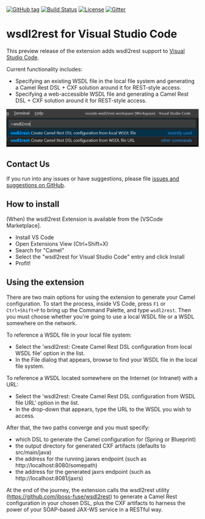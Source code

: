 [![GitHub tag](https://img.shields.io/github/tag/camel-tooling/vscode-wsdl2rest.svg?style=plastic)]()
[![Build Status](https://travis-ci.org/camel-tooling/vscode-wsdl2rest.svg?branch=master)](https://travis-ci.org/camel-tooling/vscode-wsdl2rest)
[![License](https://img.shields.io/badge/license-Apache%202-blue.svg)]()
[![Gitter](https://img.shields.io/gitter/room/camel-tooling/Lobby.js.svg)](https://gitter.im/camel-tooling/Lobby)

# wsdl2rest for Visual Studio Code
This preview release of the extension adds wsdl2rest support to [Visual Studio Code](https://code.visualstudio.com/).

Current functionality includes:
* Specifying an existing WSDL file in the local file system and generating a Camel Rest DSL + CXF solution around it for REST-style access.
* Specifying a web-accessible WSDL file and generating a Camel Rest DSL + CXF solution around it for REST-style access.


![wsdl2rest in Command Palette](./images/wsdl2rest-dropdown.png "wsdl2rest in Command Palette")

## Contact Us
If you run into any issues or have suggestions, please file [issues and suggestions on GitHub](https://github.com/camel-tooling/vscode-wsdl2rest/issues).

## How to install
(When) the wsdl2rest Extension is available from the [VSCode Marketplace].

* Install VS Code
* Open Extensions View (Ctrl+Shift+X)
* Search for "Camel"
* Select the "wsdl2rest for Visual Studio Code" entry and click Install
* Profit!

## Using the extension
There are two main options for using the extension to generate your Camel configuration. To start the process, inside VS Code, press `F1` or `Ctrl+Shift+P` to bring up the Command Palette, and type `wsdl2rest`. Then you must choose whether you're going to use a local WSDL file or a WSDL somewhere on the network.

To reference a WSDL file in your local file system:

* Select the 'wsdl2rest: Create Camel Rest DSL configuration from local WSDL file' option in the list.
* In the File dialog that appears, browse to find your WSDL file in the local file system.

To reference a WSDL located somewhere on the Internet (or Intranet) with a URL:

* Select the 'wsdl2rest: Create Camel Rest DSL configuration from WSDL file URL' option in the list.
* In the drop-down that appears, type the URL to the WSDL you wish to access.

After that, the two paths converge and you must specify:

* which DSL to generate the Camel configuration for (Spring or Blueprint)
* the output directory for generated CXF artifacts (defaults to src/main/java)
* the address for the running jaxws endpoint (such as http://localhost:8080/somepath)
* the address for the generated jaxrs endpoint (such as http://localhost:8081/jaxrs)

At the end of the journey, the extension calls the wsdl2rest utility (https://github.com/jboss-fuse/wsdl2rest) to generate a Camel Rest configuration in your chosen DSL, plus the CXF artifacts to harness the power of your SOAP-based JAX-WS service in a RESTful way. 

